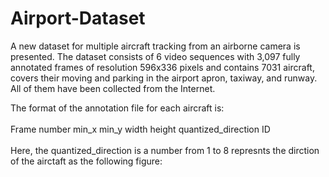 # Airport-Dataset

A new dataset for multiple aircraft tracking from an airborne camera is presented. The dataset consists of 6 video sequences with 3,097 fully annotated frames of resolution 596x336 pixels and contains 7031 aircraft, covers their moving and parking in the airport apron, taxiway, and runway. All of them have been collected from the Internet.

The format of the annotation file for each aircraft is:
 <br />
 <br />Frame number    min_x     min_y     width     height     quantized_direction    ID
 <br />
 <br />Here, the quantized_direction is a number from 1 to 8 represnts the dirction of the airctaft as the following figure:
 

